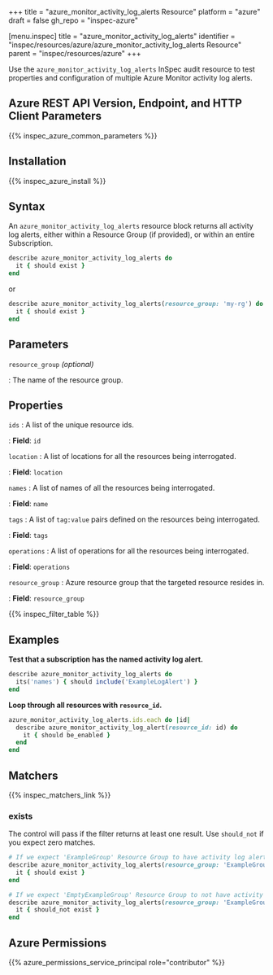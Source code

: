 +++
title = "azure_monitor_activity_log_alerts Resource"
platform = "azure"
draft = false
gh_repo = "inspec-azure"

[menu.inspec]
title = "azure_monitor_activity_log_alerts"
identifier = "inspec/resources/azure/azure_monitor_activity_log_alerts Resource"
parent = "inspec/resources/azure"
+++

Use the `azure_monitor_activity_log_alerts` InSpec audit resource to test properties and configuration of multiple Azure Monitor activity log alerts.

## Azure REST API Version, Endpoint, and HTTP Client Parameters

{{% inspec_azure_common_parameters %}}

## Installation

{{% inspec_azure_install %}}

## Syntax

An `azure_monitor_activity_log_alerts` resource block returns all activity log alerts, either within a Resource Group (if provided), or within an entire Subscription.

```ruby
describe azure_monitor_activity_log_alerts do
  it { should exist }
end
```

or

```ruby
describe azure_monitor_activity_log_alerts(resource_group: 'my-rg') do
  it { should exist }
end
```

## Parameters

`resource_group` _(optional)_

: The name of the resource group.

## Properties

`ids`
: A list of the unique resource ids.

: **Field**: `id`

`location`
: A list of locations for all the resources being interrogated.

: **Field**: `location`

`names`
: A list of names of all the resources being interrogated.

: **Field**: `name`

`tags`
: A list of `tag:value` pairs defined on the resources being interrogated.

: **Field**: `tags`

`operations`
: A list of operations for all the resources being interrogated.

: **Field**: `operations`

`resource_group`
: Azure resource group that the targeted resource resides in.

: **Field**: `resource_group`

{{% inspec_filter_table %}}

## Examples

**Test that a subscription has the named activity log alert.**

```ruby
describe azure_monitor_activity_log_alerts do
  its('names') { should include('ExampleLogAlert') }
end
```

**Loop through all resources with `resource_id`.**

```ruby
azure_monitor_activity_log_alerts.ids.each do |id|
  describe azure_monitor_activity_log_alert(resource_id: id) do
    it { should be_enabled }
  end
end
```

## Matchers

{{% inspec_matchers_link %}}

### exists

The control will pass if the filter returns at least one result. Use `should_not` if you expect zero matches.

```ruby
# If we expect 'ExampleGroup' Resource Group to have activity log alerts
describe azure_monitor_activity_log_alerts(resource_group: 'ExampleGroup') do
  it { should exist }
end

# If we expect 'EmptyExampleGroup' Resource Group to not have activity log alerts
describe azure_monitor_activity_log_alerts(resource_group: 'ExampleGroup') do
  it { should_not exist }
end
```

## Azure Permissions

{{% azure_permissions_service_principal role="contributor" %}}
